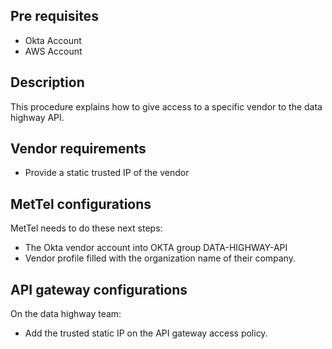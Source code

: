 ## Pre requisites
- Okta Account
- AWS Account

## Description
This procedure explains how to give access to a specific vendor to the data highway API.

## Vendor requirements
- Provide a static trusted IP of the vendor

## MetTel configurations
MetTel needs to do these next steps:

- The Okta vendor account into OKTA group DATA-HIGHWAY-API
- Vendor profile filled with the organization name of their company.

## API gateway configurations
On the data highway team:

- Add the trusted static IP on the API gateway access policy.


